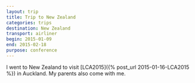 ```yaml
---
layout: trip
title: Trip to New Zealand
categories: trips
destination: New Zealand
transport: airliner
begin: 2015-01-09
end: 2015-02-18
purpose: conference
---
```


I went to New Zealand to visit
[LCA2015]({% post_url 2015-01-16-LCA2015 %})
in Auckland. My parents also come with me.
